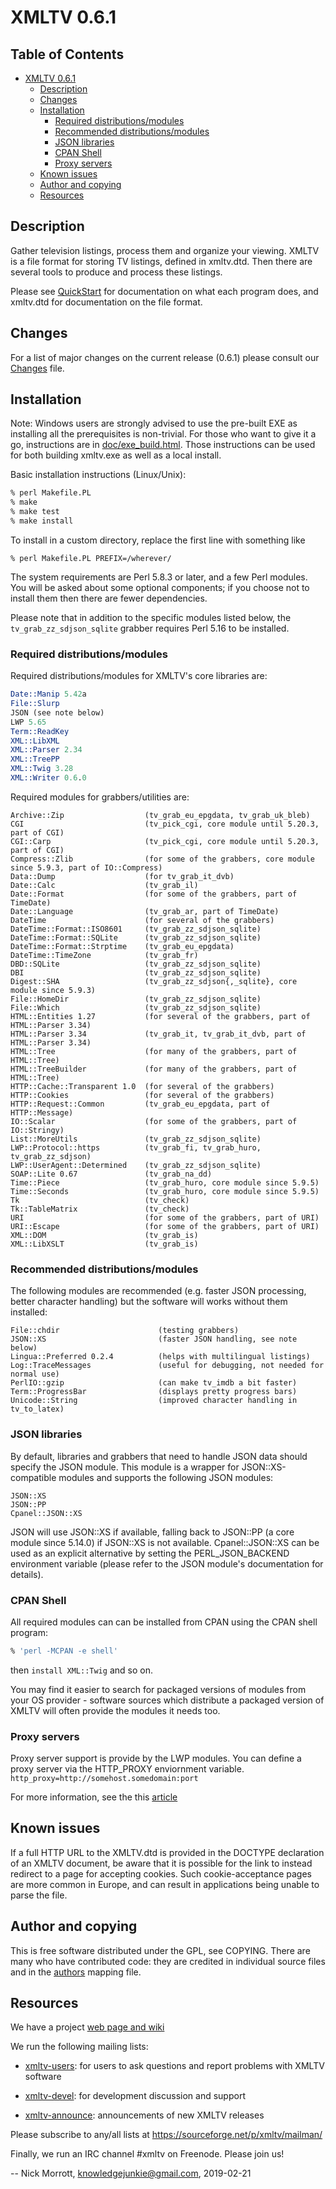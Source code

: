 # XMLTV 0.6.1

## Table of Contents
- [XMLTV 0.6.1](#xmltv-061)
  * [Description](#description)
  * [Changes](#changes)
  * [Installation](#installation)
    + [Required distributions/modules](#required-distributionsmodules)
    + [Recommended distributions/modules](#recommended-distributionsmodules)
    + [JSON libraries](#json-libraries)
    + [CPAN Shell](#cpan-shell)
    + [Proxy servers](#proxy-servers)
  * [Known issues](#known-issues)
  * [Author and copying](#author-and-copying)
  * [Resources](#resources)

## Description

Gather television listings, process them and organize your viewing.
XMLTV is a file format for storing TV listings, defined in xmltv.dtd.
Then there are several tools to produce and process these listings.

Please see [QuickStart](doc/QuickStart) for documentation on what each program does, and xmltv.dtd for documentation on the file format.

## Changes

For a list of major changes on the current release (0.6.1) please consult our [Changes](Changes) file.

## Installation

Note: Windows users are strongly advised to use the pre-built EXE as installing all the prerequisites is non-trivial. For those who want to give it a go, instructions are in [doc/exe_build.html](doc/exe_build.html). Those instructions can be used for both building xmltv.exe as well as a local install.

Basic installation instructions (Linux/Unix):

```bash
% perl Makefile.PL
% make
% make test
% make install
```

To install in a custom directory, replace the first line with
something like

```
% perl Makefile.PL PREFIX=/wherever/
```

The system requirements are Perl 5.8.3 or later, and a few Perl modules. You will be asked about some optional components; if you choose not to install them then there are fewer dependencies.

Please note that in addition to the specific modules listed below, the
`tv_grab_zz_sdjson_sqlite` grabber requires Perl 5.16 to be installed.

### Required distributions/modules

Required distributions/modules for XMLTV's core libraries are:

```perl
Date::Manip 5.42a
File::Slurp
JSON (see note below)
LWP 5.65
Term::ReadKey
XML::LibXML
XML::Parser 2.34
XML::TreePP
XML::Twig 3.28
XML::Writer 0.6.0
```

Required modules for grabbers/utilities are:

```
Archive::Zip                  (tv_grab_eu_epgdata, tv_grab_uk_bleb)
CGI                           (tv_pick_cgi, core module until 5.20.3, part of CGI)
CGI::Carp                     (tv_pick_cgi, core module until 5.20.3, part of CGI)
Compress::Zlib                (for some of the grabbers, core module since 5.9.3, part of IO::Compress)
Data::Dump                    (for tv_grab_it_dvb)
Date::Calc                    (tv_grab_il)
Date::Format                  (for some of the grabbers, part of TimeDate)
Date::Language                (tv_grab_ar, part of TimeDate)
DateTime                      (for several of the grabbers)
DateTime::Format::ISO8601     (tv_grab_zz_sdjson_sqlite)
DateTime::Format::SQLite      (tv_grab_zz_sdjson_sqlite)
DateTime::Format::Strptime    (tv_grab_eu_epgdata)
DateTime::TimeZone            (tv_grab_fr)
DBD::SQLite                   (tv_grab_zz_sdjson_sqlite)
DBI                           (tv_grab_zz_sdjson_sqlite)
Digest::SHA                   (tv_grab_zz_sdjson{,_sqlite}, core module since 5.9.3)
File::HomeDir                 (tv_grab_zz_sdjson_sqlite)
File::Which                   (tv_grab_zz_sdjson_sqlite)
HTML::Entities 1.27           (for several of the grabbers, part of HTML::Parser 3.34)
HTML::Parser 3.34             (tv_grab_it, tv_grab_it_dvb, part of HTML::Parser 3.34)
HTML::Tree                    (for many of the grabbers, part of HTML::Tree)
HTML::TreeBuilder             (for many of the grabbers, part of HTML::Tree)
HTTP::Cache::Transparent 1.0  (for several of the grabbers)
HTTP::Cookies                 (for several of the grabbers)
HTTP::Request::Common         (tv_grab_eu_epgdata, part of HTTP::Message)
IO::Scalar                    (for some of the grabbers, part of IO::Stringy)
List::MoreUtils               (tv_grab_zz_sdjson_sqlite)
LWP::Protocol::https          (tv_grab_fi, tv_grab_huro, tv_grab_zz_sdjson)
LWP::UserAgent::Determined    (tv_grab_zz_sdjson_sqlite)
SOAP::Lite 0.67               (tv_grab_na_dd)
Time::Piece                   (tv_grab_huro, core module since 5.9.5)
Time::Seconds                 (tv_grab_huro, core module since 5.9.5)
Tk                            (tv_check)
Tk::TableMatrix               (tv_check)
URI                           (for some of the grabbers, part of URI)
URI::Escape                   (for some of the grabbers, part of URI)
XML::DOM                      (tv_grab_is)
XML::LibXSLT                  (tv_grab_is)
```

### Recommended distributions/modules

The following modules are recommended (e.g. faster JSON processing, better character handling) but the software will works without them installed:

```
File::chdir                      (testing grabbers)
JSON::XS                         (faster JSON handling, see note below)
Lingua::Preferred 0.2.4          (helps with multilingual listings)
Log::TraceMessages               (useful for debugging, not needed for normal use)
PerlIO::gzip                     (can make tv_imdb a bit faster)
Term::ProgressBar                (displays pretty progress bars)
Unicode::String                  (improved character handling in tv_to_latex)
```

### JSON libraries

By default, libraries and grabbers that need to handle JSON data should specify the JSON module. This module is a wrapper for JSON::XS-compatible modules and supports the following JSON modules:

```
JSON::XS
JSON::PP
Cpanel::JSON::XS
```

JSON will use JSON::XS if available, falling back to JSON::PP (a core module since 5.14.0) if JSON::XS is not available. Cpanel::JSON::XS can be used as an explicit alternative by setting the PERL_JSON_BACKEND environment variable
(please refer to the JSON module's documentation for details).

### CPAN Shell

All required modules can can be installed from CPAN using the CPAN shell program:

```bash
% 'perl -MCPAN -e shell'
```

then `install XML::Twig` and so on.

You may find it easier to search for packaged versions of modules from your OS provider - software sources which distribute a packaged version of XMLTV will often provide the modules it needs too.

### Proxy servers

Proxy server support is provide by the LWP modules.
You can define a proxy server via the HTTP_PROXY enviornment variable.
    `http_proxy=http://somehost.somedomain:port`

For more information, see the this [article](http://search.cpan.org/~gaas/libwww-perl-5.803/lib/LWP/UserAgent.pm#$ua->env_proxy)

## Known issues

If a full HTTP URL to the XMLTV.dtd is provided in the DOCTYPE declaration of an XMLTV document, be aware that it is possible for the link to instead redirect to a page for accepting cookies. Such cookie-acceptance pages are more common in Europe, and can result in applications being unable to parse the file.

## Author and copying

This is free software distributed under the GPL, see COPYING. There are many who have contributed code: they are credited in individual source files and in the [authors](authors.txt) mapping file.

## Resources

We have a project [web page and wiki](http://www.xmltv.org)

We run the following mailing lists:

- [xmltv-users](https://sourceforge.net/projects/xmltv/lists/xmltv-users): for users to ask questions and report problems with XMLTV software

- [xmltv-devel](https://sourceforge.net/projects/xmltv/lists/xmltv-devel): for development discussion and support

- [xmltv-announce](https://sourceforge.net/projects/xmltv/lists/xmltv-announce): announcements of new XMLTV releases

Please subscribe to any/all lists at https://sourceforge.net/p/xmltv/mailman/

Finally, we run an IRC channel #xmltv on Freenode. Please join us!

-- Nick Morrott, knowledgejunkie@gmail.com, 2019-02-21

